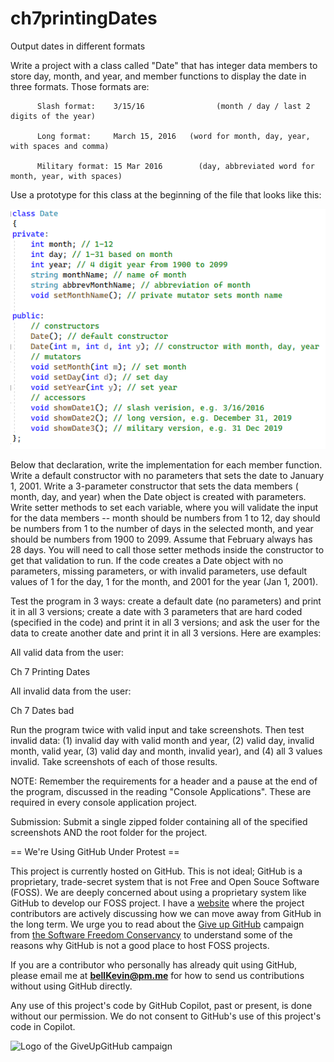 # ch7printingDates
Output dates in different formats


Write a project with a class called "Date" that has integer data members to store day, month, and year, and member functions to display the date in three formats. Those formats are:

          Slash format:    3/15/16                (month / day / last 2 digits of the year)
          
          Long format:     March 15, 2016   (word for month, day, year, with spaces and comma)
          
          Military format: 15 Mar 2016        (day, abbreviated word for month, year, with spaces)

Use a prototype for this class at the beginning of the file that looks like this:

   ![Ch 7 Dates class](https://github.com/bell-kevin/ch7printingDates/blob/main/saveMe1.PNG)

Below that declaration, write the implementation for each member function. Write a default constructor with no parameters that sets the date to January 1, 2001. Write a 3-parameter constructor that sets the data members ( month, day, and year) when the Date object is created with parameters. Write setter methods to set each variable, where you will validate the input for the data members -- month should be numbers from 1 to 12, day should be numbers from 1 to the number of days in the selected month, and year should be numbers from 1900 to 2099. Assume that February always has 28 days. You will need to call those setter methods inside the constructor to get that validation to run. If the code creates a Date object with no parameters, missing parameters, or with invalid parameters, use default values of 1 for the day, 1 for the month, and 2001 for the year (Jan 1, 2001).

Test the program in 3 ways: create a default date (no parameters) and print it in all 3 versions; create a date with 3 parameters that are hard coded (specified in the code) and print it in all 3 versions; and ask the user for the data to create another date and print it in all 3 versions. Here are examples:

All valid data from the user:

Ch 7 Printing Dates

All invalid data from the user:

Ch 7 Dates bad

Run the program twice with valid input and take screenshots. Then test invalid data: (1) invalid day with valid month and year, (2) valid day, invalid month, valid year, (3) valid day and month, invalid year), and (4) all 3 values invalid. Take screenshots of each of those results.

 

NOTE: Remember the requirements for a header and a pause at the end of the program, discussed in the reading "Console Applications". These are required in every console application project.

Submission: Submit a single zipped folder containing all of the specified screenshots AND the root folder for the project.

== We're Using GitHub Under Protest ==

This project is currently hosted on GitHub.  This is not ideal; GitHub is a
proprietary, trade-secret system that is not Free and Open Souce Software
(FOSS).  We are deeply concerned about using a proprietary system like GitHub
to develop our FOSS project. I have a [website](https://bellKevin.me) where the
project contributors are actively discussing how we can move away from GitHub
in the long term.  We urge you to read about the [Give up GitHub](https://GiveUpGitHub.org) campaign 
from [the Software Freedom Conservancy](https://sfconservancy.org) to understand some of the reasons why GitHub is not 
a good place to host FOSS projects.

If you are a contributor who personally has already quit using GitHub, please
email me at **bellKevin@pm.me** for how to send us contributions without
using GitHub directly.

Any use of this project's code by GitHub Copilot, past or present, is done
without our permission.  We do not consent to GitHub's use of this project's
code in Copilot.

![Logo of the GiveUpGitHub campaign](https://sfconservancy.org/img/GiveUpGitHub.png)
